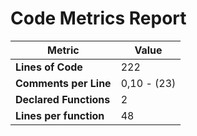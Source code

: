 # Code Metrics Report

| Metric                          | Value       |
|---------------------------------|-------------|
| **Lines of Code**               | 222         |
| **Comments per Line**           | 0,10 - (23) |
| **Declared Functions**          | 2           |
| **Lines per function**          | 48          |

